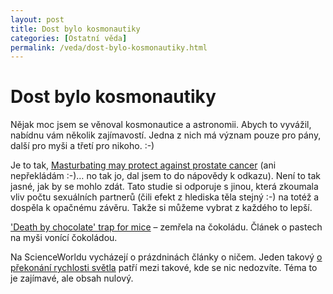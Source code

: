 ```yaml
---
layout: post
title: Dost bylo kosmonautiky
categories: [Ostatní věda]
permalink: /veda/dost-bylo-kosmonautiky.html
---
```

# Dost bylo kosmonautiky

Nějak moc jsem se věnoval kosmonautice a astronomii. Abych to vyvážil, nabídnu vám několik zajímavostí. Jedna z nich má význam pouze pro pány, další pro myši a třetí pro nikoho. :-)

Je to tak, [Masturbating may protect against prostate cancer](http://www.newscientist.com/news/news.jsp?id=ns99993942 "Masturbace může chránit před rakovinou prostaty") (ani nepřekládám :-)… no tak jo, dal jsem to do nápovědy k odkazu). Není to tak jasné, jak by se mohlo zdát. Tato studie si odporuje s jinou, která zkoumala vliv počtu sexuálních partnerů (čili efekt z hlediska těla stejný :-) na totéž a dospěla k opačnému závěru. Takže si můžeme vybrat z každého to lepší.

['Death by chocolate' trap for mice](http://www.newscientist.com/news/news.jsp?id=ns99993954) – zemřela na čokoládu. Článek o pastech na myši vonící čokoládou.

Na ScienceWorldu vycházejí o prázdninách články o ničem. Jeden takový [o překonání rychlosti světla](http://www.scienceworld.cz/sw.nsf/ID/25643524F9E3F562C1256CCD0068129D) patří mezi takové, kde se nic nedozvíte. Téma to je zajímavé, ale obsah nulový.

